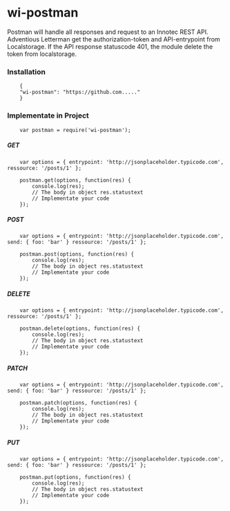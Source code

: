 # wi-postman

Postman will handle all responses and request to an Innotec REST API. Adventious Letterman get the authorization-token and API-entrypoint from Localstorage. If the API response statuscode 401, the module delete the token from localstorage.

### Installation

        {
        "wi-postman": "https://github.com....."
        }

### Implementate in Project

        var postman = require('wi-postman');

##### GET

        var options = { entrypoint: 'http://jsonplaceholder.typicode.com', ressource: '/posts/1' };

        postman.get(options, function(res) {
            console.log(res);
            // The body in object res.statustext
            // Implementate your code
        });

##### POST

        var options = { entrypoint: 'http://jsonplaceholder.typicode.com', send: { foo: 'bar' } ressource: '/posts/1' };

        postman.post(options, function(res) {
            console.log(res);
            // The body in object res.statustext
            // Implementate your code
        });
##### DELETE

        var options = { entrypoint: 'http://jsonplaceholder.typicode.com', ressource: '/posts/1' };

        postman.delete(options, function(res) {
            console.log(res);
            // The body in object res.statustext
            // Implementate your code
        });
##### PATCH

        var options = { entrypoint: 'http://jsonplaceholder.typicode.com', send: { foo: 'bar' } ressource: '/posts/1' };

        postman.patch(options, function(res) {
            console.log(res);
            // The body in object res.statustext
            // Implementate your code
        });

##### PUT

        var options = { entrypoint: 'http://jsonplaceholder.typicode.com', send: { foo: 'bar' } ressource: '/posts/1' };

        postman.put(options, function(res) {
            console.log(res);
            // The body in object res.statustext
            // Implementate your code
        });

